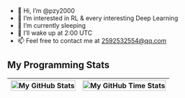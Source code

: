 - 👋 Hi, I’m @pzy2000
- 👀 I’m interested in RL & every interesting Deep Learning
- 🌱 I’m currently sleeping
- 💞️ I’ll wake up at 2:00 UTC
- 📫 Feel free to contact me at 2592532554@qq.com

## My Programming Stats
| <img align="center" width="100%" src="https://github-readme-stats.vercel.app/api?username=pzy2000&show_icons=true&theme=blue-green&count_private=true&include_all_commits=true&border_color=001F1E&text_color=09d672&icon_color=00C2C2&title_color=00F1E9&custom_title=My%20Stats" alt="My GitHub Stats" /> | <img align="center" width="100%" src="[![Top Langs](https://github-readme-stats.vercel.app/api/top-langs/?username=pzy2000)](https://github.com/anuraghazra/github-readme-stats)" alt="My GitHub Time Stats" /> |
| ------------- | ------------- |

